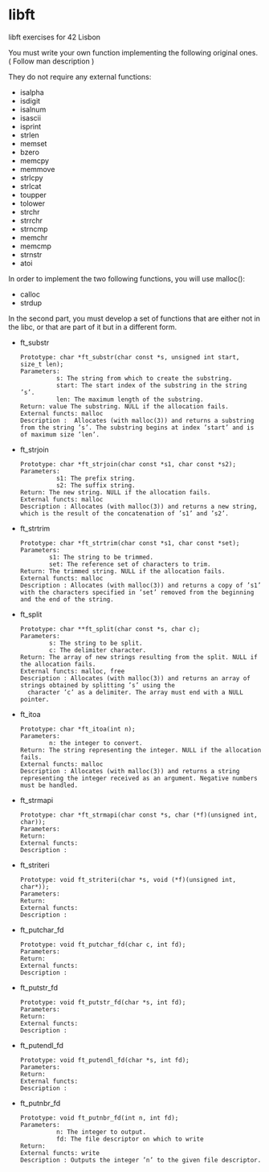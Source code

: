 # libft
libft exercises for 42 Lisbon

You must write your own function implementing the following original ones. ( Follow man description )

They do not require any external functions:
  - isalpha
  - isdigit
  - isalnum
  - isascii
  - isprint
  - strlen
  - memset
  - bzero
  - memcpy
  - memmove
  - strlcpy
  - strlcat
  - toupper
  - tolower
  - strchr
  - strrchr
  - strncmp
  - memchr
  - memcmp
  - strnstr
  - atoi

In order to implement the two following functions, you will use malloc():

  - calloc
  - strdup
  
In the second part, you must develop a set of functions that are either not in the libc,
or that are part of it but in a different form.

  - ft_substr
    ```
    Prototype: char *ft_substr(char const *s, unsigned int start, size_t len);
    Parameters: 
              s: The string from which to create the substring.
              start: The start index of the substring in the string ’s’.
              len: The maximum length of the substring.
    Return: value The substring. NULL if the allocation fails.
    External functs: malloc
    Description :  Allocates (with malloc(3)) and returns a substring from the string ’s’. The substring begins at index ’start’ and is of maximum size ’len’.
    ```
  - ft_strjoin
    ```
    Prototype: char *ft_strjoin(char const *s1, char const *s2);
    Parameters: 
              s1: The prefix string.
              s2: The suffix string.
    Return: The new string. NULL if the allocation fails.
    External functs: malloc
    Description : Allocates (with malloc(3)) and returns a new string, which is the result of the concatenation of ’s1’ and ’s2’.
      ```
  - ft_strtrim
      ```
    Prototype: char *ft_strtrim(char const *s1, char const *set);
    Parameters: 
              s1: The string to be trimmed.
              set: The reference set of characters to trim.
    Return: The trimmed string. NULL if the allocation fails.
    External functs: malloc
    Description : Allocates (with malloc(3)) and returns a copy of ’s1’ with the characters specified in ’set’ removed from the beginning and the end of the string.
      ```
  - ft_split
      ```
    Prototype: char **ft_split(char const *s, char c);
    Parameters: 
              s: The string to be split.
              c: The delimiter character.
    Return: The array of new strings resulting from the split. NULL if the allocation fails.
    External functs: malloc, free
    Description : Allocates (with malloc(3)) and returns an array of strings obtained by splitting ’s’ using the
        character ’c’ as a delimiter. The array must end with a NULL pointer.
      ```
  - ft_itoa
      ```
    Prototype: char *ft_itoa(int n);
    Parameters: 
              n: the integer to convert.
    Return: The string representing the integer. NULL if the allocation fails.
    External functs: malloc
    Description : Allocates (with malloc(3)) and returns a string representing the integer received as an argument. Negative numbers must be handled.
      ```
  - ft_strmapi
      ```
    Prototype: char *ft_strmapi(char const *s, char (*f)(unsigned int, char));
    Parameters: 
    Return: 
    External functs: 
    Description : 
      ```
  - ft_striteri
      ```
    Prototype: void ft_striteri(char *s, void (*f)(unsigned int, char*));
    Parameters: 
    Return: 
    External functs:
    Description : 
      ```
  - ft_putchar_fd
      ```
    Prototype: void ft_putchar_fd(char c, int fd);
    Parameters: 
    Return:
    External functs: 
    Description : 
      ```
  - ft_putstr_fd
      ```
    Prototype: void ft_putstr_fd(char *s, int fd);
    Parameters: 
    Return:
    External functs: 
    Description :
      ```
  - ft_putendl_fd
      ```
    Prototype: void ft_putendl_fd(char *s, int fd);
    Parameters: 
    Return: 
    External functs:
    Description :
      ```
  - ft_putnbr_fd
    ```
    Prototype: void ft_putnbr_fd(int n, int fd);
    Parameters: 
              n: The integer to output.
              fd: The file descriptor on which to write
    Return: 
    External functs: write
    Description : Outputs the integer ’n’ to the given file descriptor.
      ```
